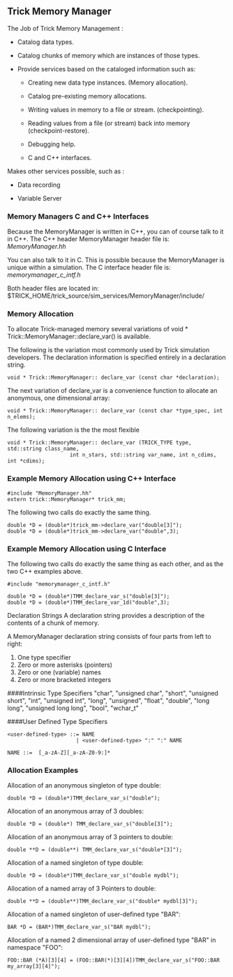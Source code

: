 ## Trick Memory Manager

The Job of Trick Memory Management :

- Catalog data types.

- Catalog chunks of memory which are instances of those types.

- Provide services based on the cataloged information such as:

  - Creating new data type instances. (Memory allocation).

  -  Catalog pre-existing memory allocations.

  -  Writing values in memory to a file or stream. (checkpointing).

  -  Reading values from a file (or stream) back into memory (checkpoint-restore).

  -  Debugging help.

  -  C and C++ interfaces.

Makes other services possible, such as :

- Data recording

- Variable Server

### Memory Managers C and C++ Interfaces

Because the MemoryManager is written in C++, you can of course talk to it in C++.
The C++ header MemoryManager header file is: *MemoryManager.hh*

You can also talk to it in C. This is possible because the MemoryManager is unique within a simulation.
The C interface header file is: *memorymanager_c_intf.h*

Both header files are located in:
$TRICK_HOME/trick_source/sim_services/MemoryManager/include/

### Memory Allocation

To allocate Trick-managed memory several variations of 
void * Trick::MemoryManager::declare_var() is available.

The following is the variation most commonly used by Trick simulation developers.
The declaration information is specified entirely in a declaration string.

```
void * Trick::MemoryManager:: declare_var (const char *declaration);
```

The next variation of declare_var is a convenience function to allocate an anonymous,
one dimensional array:

```
void * Trick::MemoryManager:: declare_var (const char *type_spec, int n_elems);
```

The following variation is the the most flexible

```
void * Trick::MemoryManager:: declare_var (TRICK_TYPE type, std::string class_name, 
                    int n_stars, std::string var_name, int n_cdims, int *cdims);
```


### Example Memory Allocation using C++ Interface


```
#include "MemoryManager.hh"
extern trick::MemoryManager* trick_mm;
```
The following two calls do exactly the same thing.

```
double *D = (double*)trick_mm->declare_var("double[3]");
double *D = (double*)trick_mm->declare_var("double",3);
```

### Example Memory Allocation using C Interface

The following two calls do exactly the same thing as each other,
and as the two C++ examples above.

```
#include "memorymanager_c_intf.h"

double *D = (double*)TMM_declare_var_s("double[3]");
double *D = (double*)TMM_declare_var_1d("double",3);
```

Declaration Strings
A declaration string provides a description of the contents of a chunk of memory. 

A MemoryManager declaration string consists of four parts from left to right:

1. One type specifier
2. Zero or more asterisks (pointers)
3. Zero or one (variable) names
4. Zero or more bracketed integers 

####Intrinsic Type Specifiers
"char", "unsigned char", "short", "unsigned short", "int", "unsigned int", "long",
"unsigned", "float", "double", "long long", "unsigned long long", "bool", "wchar_t"

####User Defined Type Specifiers

```
<user-defined-type> ::= NAME
                      | <user-defined-type> ":" ":" NAME

NAME ::=  [_a-zA-Z][_a-zA-Z0-9:]*
```

### Allocation Examples

Allocation of an anonymous singleton of type double:

```
double *D = (double*)TMM_declare_var_s("double");
```

Allocation of an anonymous array of 3 doubles:

```
double *D = (double*) TMM_declare_var_s("double[3]");
```

Allocation of an anonymous array of 3 pointers to double:

```
double **D = (double**) TMM_declare_var_s("double*[3]");
```

Allocation of a named singleton of type double:

```
double *D = (double*)TMM_declare_var_s("double mydbl"); 
```

Allocation of a named array of 3 Pointers to double:

```
double **D = (double**)TMM_declare_var_s("double* mydbl[3]");
```

Allocation of a named singleton of user-defined type "BAR":

```
BAR *D = (BAR*)TMM_declare_var_s("BAR mydbl");
```

Allocation of a named 2 dimensional array of user-defined type "BAR" in namespace "FOO":

```
FOO::BAR (*A)[3][4] = (FOO::BAR(*)[3][4])TMM_declare_var_s("FOO::BAR my_array[3][4]");
```



